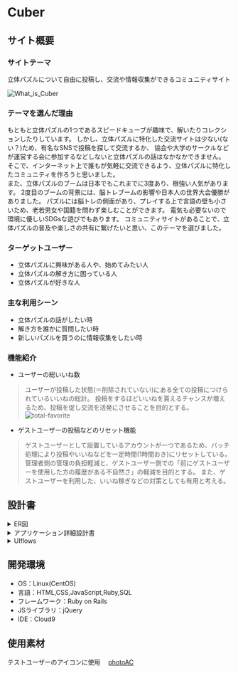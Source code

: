 # Cuber

## サイト概要
### サイトテーマ
立体パズルについて自由に投稿し、交流や情報収集ができるコミュニティサイト

![What_is_Cuber](https://user-images.githubusercontent.com/121597200/227776873-74909341-f6f6-4644-ade4-ee5b2e44761d.png)

### テーマを選んだ理由
もともと立体パズルの1つであるスピードキューブが趣味で、解いたりコレクションしたりしています。
しかし、立体パズルに特化した交流サイトは少ない(ない？)ため、有名なSNSで投稿を探して交流するか、
協会や大学のサークルなどが運営する会に参加するなどしないと立体パズルの話はなかなかできません。
そこで、インターネット上で誰もが気軽に交流できるよう、立体パズルに特化したコミュニティを作ろうと思いました。  
また、立体パズルのブームは日本でもこれまでに3度あり、根強い人気があります。
2度目のブームの背景には、脳トレブームの影響や日本人の世界大会優勝がありました。
パズルには脳トレの側面があり、プレイする上で言語の壁も小さいため、老若男女や国籍を問わず楽しむことができます。
電気も必要ないので環境に優しいSDGsな遊びでもあります。
コミュニティサイトがあることで、立体パズルの普及や楽しさの共有に繋げたいと思い、このテーマを選びました。


### ターゲットユーザー
- 立体パズルに興味がある人や、始めてみたい人
- 立体パズルの解き方に困っている人
- 立体パズルが好きな人


### 主な利用シーン
- 立体パズルの話がしたい時
- 解き方を誰かに質問したい時
- 新しいパズルを買うのに情報収集をしたい時


### 機能紹介
- ユーザーの総いいね数
> ユーザーが投稿した状態(＝削除されていない)にある全ての投稿につけられているいいねの総計。
> 投稿をするほどいいねを貰えるチャンスが増えるため、投稿を促し交流を活発にさせることを目的とする。
![total-favorite](https://user-images.githubusercontent.com/121597200/228825352-52ab308e-ffac-4b95-8f87-fda2c367f63c.png)

- ゲストユーザーの投稿などのリセット機能
> ゲストユーザーとして設置しているアカウントが一つであるため、バッチ処理により投稿やいいねなどを一定時間(1時間おき)にリセットしている。
> 管理者側の管理の負担軽減と、ゲストユーザー側での「前にゲストユーザーを使用した方の履歴がある不自然さ」の軽減を目的とする。
> また、ゲストユーザーを利用した、いいね稼ぎなどの対策としても有用と考える。

## 設計書

<details><summary>ER図</summary>

![Cuber_ER図](https://user-images.githubusercontent.com/121597200/231178958-b6a844ab-4d43-4767-96d1-6a02955dbbef.png)
[Diagrams.net](https://drive.google.com/file/d/1z-BwdRe7vRc_pM9dsblqKiSAT31nMtwn/view?usp=sharing)  
</details>

<details><summary>アプリケーション詳細設計書</summary>

![アプリケーション詳細設計書](https://user-images.githubusercontent.com/121597200/227995589-c2e28edd-b803-4a92-a77b-c5b12c5c6685.png)
</details>

<details><summary>UIflows</summary>

![uiflows_user](https://user-images.githubusercontent.com/121597200/228144953-7a403578-0069-4eff-9dbc-d6d1425ce4aa.jpg)
![uiflows_admin](https://user-images.githubusercontent.com/121597200/228145033-cc76a45f-807d-4894-8435-2d41a674c38c.jpg)
[Diagrams.net](https://drive.google.com/file/d/113n_84lYIh_bFxHnJQaerfQDA98ju6s5/view?usp=sharing)  
</details>


## 開発環境
- OS：Linux(CentOS)
- 言語：HTML,CSS,JavaScript,Ruby,SQL
- フレームワーク：Ruby on Rails
- JSライブラリ：jQuery
- IDE：Cloud9


## 使用素材
テストユーザーのアイコンに使用　
[photoAC](https://www.photo-ac.com/)
